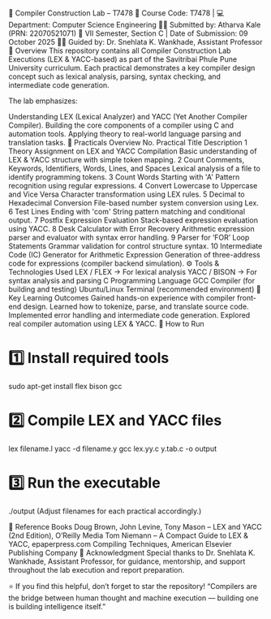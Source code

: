 🧠 Compiler Construction Lab – T7478
📘 Course Code: T7478 | 💻 Department: Computer Science Engineering
👨‍💻 Submitted by: Atharva Kale (PRN: 22070521071)
🏩 VII Semester, Section C | Date of Submission: 09 October 2025
👩‍🎓 Guided by: Dr. Snehlata K. Wankhade, Assistant Professor
🌟 Overview
This repository contains all Compiler Construction Lab Executions (LEX & YACC-based) as part of the Savitribai Phule Pune University curriculum. Each practical demonstrates a key compiler design concept such as lexical analysis, parsing, syntax checking, and intermediate code generation.

The lab emphasizes:

Understanding LEX (Lexical Analyzer) and YACC (Yet Another Compiler Compiler).
Building the core components of a compiler using C and automation tools.
Applying theory to real-world language parsing and translation tasks.
🧩 Practicals Overview
No.	Practical Title	Description
1	Theory Assignment on LEX and YACC Compilation	Basic understanding of LEX & YACC structure with simple token mapping.
2	Count Comments, Keywords, Identifiers, Words, Lines, and Spaces	Lexical analysis of a file to identify programming tokens.
3	Count Words Starting with 'A'	Pattern recognition using regular expressions.
4	Convert Lowercase to Uppercase and Vice Versa	Character transformation using LEX rules.
5	Decimal to Hexadecimal Conversion	File-based number system conversion using Lex.
6	Test Lines Ending with 'com'	String pattern matching and conditional output.
7	Postfix Expression Evaluation	Stack-based expression evaluation using YACC.
8	Desk Calculator with Error Recovery	Arithmetic expression parser and evaluator with syntax error handling.
9	Parser for ‘FOR’ Loop Statements	Grammar validation for control structure syntax.
10	Intermediate Code (IC) Generator for Arithmetic Expression	Generation of three-address code for expressions (compiler backend simulation).
⚙️ Tools & Technologies Used
LEX / FLEX → For lexical analysis
YACC / BISON → For syntax analysis and parsing
C Programming Language
GCC Compiler (for building and testing)
Ubuntu/Linux Terminal (recommended environment)
🧬 Key Learning Outcomes
Gained hands-on experience with compiler front-end design.
Learned how to tokenize, parse, and translate source code.
Implemented error handling and intermediate code generation.
Explored real compiler automation using LEX & YACC.
🚀 How to Run
# 1️⃣ Install required tools
sudo apt-get install flex bison gcc

# 2️⃣ Compile LEX and YACC files
lex filename.l
yacc -d filename.y
gcc lex.yy.c y.tab.c -o output

# 3️⃣ Run the executable
./output
(Adjust filenames for each practical accordingly.)

🗾️ Reference Books
Doug Brown, John Levine, Tony Mason – LEX and YACC (2nd Edition), O’Reilly Media
Tom Niemann – A Compact Guide to LEX & YACC, epaperpress.com
Compiling Techniques, American Elsevier Publishing Company
🏁 Acknowledgment
Special thanks to Dr. Snehlata K. Wankhade, Assistant Professor, for guidance, mentorship, and support throughout the lab execution and report preparation.

⭐ If you find this helpful, don’t forget to star the repository!
“Compilers are the bridge between human thought and machine execution — building one is building intelligence itself.”

